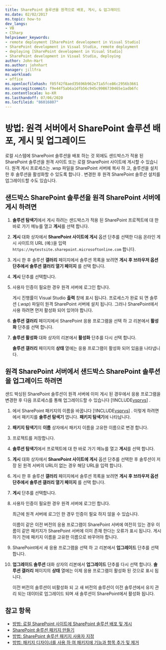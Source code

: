 ```yaml
---
title: SharePoint 솔루션을 원격으로 배포, 게시, & 업그레이드
ms.date: 02/02/2017
ms.topic: how-to
dev_langs:
- VB
- CSharp
helpviewer_keywords:
- remote deployment [SharePoint development in Visual Studio]
- SharePoint development in Visual Studio, remote deployment
- deploying [SharePoint development in Visual Studio]
- SharePoint development in Visual Studio, deploying
author: John-Hart
ms.author: johnhart
manager: jillfra
ms.workload:
- office
ms.openlocfilehash: f05f42f8aed35696b962e71a5fce86c2956b3661
ms.sourcegitcommit: f9e44f5ab6a1dfb56c945c9986730465e1adb6fc
ms.contentlocale: ko-KR
ms.lasthandoff: 07/06/2020
ms.locfileid: "86016807"
---
```

# <a name="how-to-deploy-publish-and-upgrade-sharepoint-solutions-on-a-remote-server"></a>방법: 원격 서버에서 SharePoint 솔루션 배포, 게시 및 업그레이드
  로컬 시스템에 SharePoint 솔루션을 배포 하는 것 외에도 샌드박스가 적용 된 SharePoint 솔루션을 원격 사이트 또는 로컬 SharePoint 사이트에 게시할 수 있습니다. 원격 게시 프로세스는 .wsp 파일을 SharePoint 서버에 복사 하 고, 솔루션을 설치한 후 솔루션을 활성화할 수 있도록 합니다 *.* 변경한 후 원격 SharePoint 솔루션 설치를 업그레이드할 수도 있습니다.

## <a name="to-publish-a-sandboxed-sharepoint-solution-to-a-remote-sharepoint-server"></a>샌드박스 SharePoint 솔루션을 원격 SharePoint 서버에 게시 하려면

1. **솔루션 탐색기**에서 게시 하려는 샌드박스가 적용 된 SharePoint 프로젝트에 대 한 바로 가기 메뉴를 열고 **게시**를 선택 합니다.

2. **게시** 대화 상자에서 **SharePoint 사이트에 게시** 옵션 단추를 선택한 다음 온라인 게시 사이트의 URL (예:)을 입력 `https://mytestsite.sharepoint.microsoftonline.com` 합니다.

3. 게시 한 후 솔루션 **갤러리** 페이지에서 솔루션 목록을 보려면 **게시 후 브라우저 옵션 단추에서 솔루션 갤러리 열기 페이지** 를 선택 합니다.

4. **게시** 단추를 선택합니다.

5. 사용자 인증이 필요한 경우 원격 서버에 로그인 합니다.

     게시 진행률이 Visual Studio **출력** 창에 표시 됩니다. 프로세스가 완료 되 면 솔루션 (*.wsp*) 파일이 원격 SharePoint 서버에 설치 됩니다. 그러나 SharePoint에서 사용 하려면 먼저 활성화 되어 있어야 합니다.

6. **솔루션 갤러리** 페이지에서 SharePoint 응용 프로그램을 선택 하 고 리본에서 **활성화** 단추를 선택 합니다.

7. **솔루션 활성화** 대화 상자의 리본에서 **활성화** 단추를 다시 선택 합니다.

     **솔루션 갤러리** 페이지의 **상태** 열에는 응용 프로그램이 활성화 되어 있음을 나타냅니다.

## <a name="to-upgrade-a-sandboxed-sharepoint-solution-on-a-remote-sharepoint-server"></a>원격 SharePoint 서버에서 샌드박스 SharePoint 솔루션을 업그레이드 하려면
 샌드 박싱된 SharePoint 솔루션이 원격 서버에 이미 게시 된 경우에서 응용 프로그램을 변경한 후 다음 프로세스를 통해 업그레이드할 수 있습니다 [!INCLUDE[vsprvs](../sharepoint/includes/vsprvs-md.md)] .

1. 에서 SharePoint 패키지의 이름을 바꿉니다 [!INCLUDE[vsprvs](../sharepoint/includes/vsprvs-md.md)] . 이렇게 하려면에서 패키지를 **솔루션 탐색기** 엽니다. **패키지 탐색기**에 나타납니다.

2. **패키지 탐색기**의 **이름** 상자에서 패키지 이름을 고유한 이름으로 변경 합니다.

3. 프로젝트를 저장합니다.

4. **솔루션 탐색기**에서 프로젝트에 대 한 바로 가기 메뉴를 열고 **게시**를 선택 합니다.

5. **게시** 대화 상자에서 **SharePoint 사이트에 게시** 옵션 단추를 선택한 후 솔루션이 저장 된 원격 서버의 URL이 없는 경우 해당 URL을 입력 합니다.

6. 게시 한 후 솔루션 **갤러리** 페이지에서 솔루션 목록을 보려면 **게시 후 브라우저 옵션 단추에서 솔루션 갤러리 열기 페이지** 를 선택 합니다.

7. **게시** 단추를 선택합니다.

8. 사용자 인증이 필요한 경우 원격 서버에 로그인 합니다.

     최근에 원격 서버에 로그인 한 경우 인증이 필요 하지 않을 수 있습니다.

     이름이 같은 이전 버전의 응용 프로그램이 SharePoint 서버에 여전히 있는 경우 이름이 같은 패키지가 SharePoint 서버에 이미 존재 한다는 오류가 표시 됩니다. 게시 하기 전에 패키지 이름을 고유한 이름으로 바꾸어야 합니다.

9. SharePoint에서 새 응용 프로그램을 선택 하 고 리본에서 **업그레이드** 단추를 선택 합니다.

10. **업그레이드 솔루션** 대화 상자의 리본에서 **업그레이드** 단추를 다시 선택 합니다. **솔루션 갤러리** 페이지의 **상태** 열에는 이제 응용 프로그램이 활성화 된 것으로 표시 됩니다.

     이전 버전의 솔루션이 비활성화 되 고 새 버전의 솔루션이 이전 솔루션에서 유지 관리 되는 데이터로 업그레이드 되며 새 솔루션이 SharePoint에서 활성화 됩니다.

## <a name="see-also"></a>참고 항목
- [방법: 로컬 SharePoint 사이트에 SharePoint 솔루션 배포 및 게시](../sharepoint/how-to-deploy-and-publish-a-sharepoint-solution-to-a-local-sharepoint-site.md)
- [SharePoint 솔루션 패키지 만들기](../sharepoint/creating-sharepoint-solution-packages.md)
- [방법: SharePoint 솔루션 패키지 사용자 지정](../sharepoint/how-to-customize-a-sharepoint-solution-package.md)
- [방법: 패키지 디자이너를 사용 하 여 패키지에 기능과 항목 추가 및 제거](../sharepoint/how-to-add-and-remove-features-and-items-to-a-package-by-using-the-package-designer.md)
